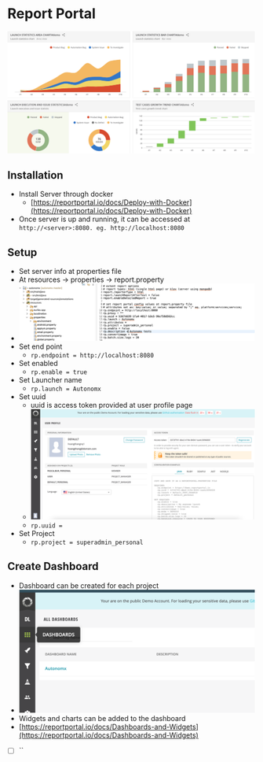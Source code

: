 # Report Portal

![](<../.gitbook/assets/image (135).png>)

## Installation

* Install Server through docker
  * [https://reportportal.io/docs/Deploy-with-Docker](https://reportportal.io/docs/Deploy-with-Docker)
* Once server is up and running, it can be accessed at `http://<server>:8080. eg. http://localhost:8080`

## Setup

* Set server info at properties file
* At resources -> properties -> report.property
* ![](<../.gitbook/assets/image (136).png>)
* Set end point
  * `rp.endpoint = http://localhost:8080`
* Set enabled
  * `rp.enable = true`
* Set Launcher name
  * `rp.launch = Autonomx`
* Set uuid
  * uuid is access token provided at user profile page
  * ![](<../.gitbook/assets/image (138).png>)
  * `rp.uuid =`&#x20;
* Set Project
  * `rp.project = superadmin_personal`

## Create Dashboard

* Dashboard can be created for each project
* ![](<../.gitbook/assets/image (137).png>)
* Widgets and charts can be added to the dashboard
* [https://reportportal.io/docs/Dashboards-and-Widgets](https://reportportal.io/docs/Dashboards-and-Widgets)



* [ ] ``
